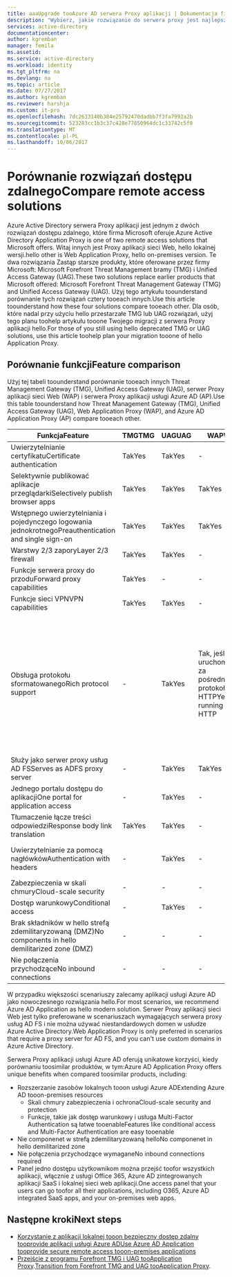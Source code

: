 ```yaml
---
title: aaaUpgrade tooAzure AD serwera Proxy aplikacji | Dokumentacja firmy Microsoft
description: "Wybierz, jakie rozwiązanie do serwera proxy jest najlepsze w przypadku uaktualniania z programu Microsoft Forefront lub Unified bramy dostępu."
services: active-directory
documentationcenter: 
author: kgremban
manager: femila
ms.assetid: 
ms.service: active-directory
ms.workload: identity
ms.tgt_pltfrm: na
ms.devlang: na
ms.topic: article
ms.date: 07/27/2017
ms.author: kgremban
ms.reviewer: harshja
ms.custom: it-pro
ms.openlocfilehash: 7dc2633140b384e25792470dadbb7f3fa7992a2b
ms.sourcegitcommit: 523283cc1b3c37c428e77850964dc1c33742c5f0
ms.translationtype: MT
ms.contentlocale: pl-PL
ms.lasthandoff: 10/06/2017
---
```

# <a name="compare-remote-access-solutions"></a><span data-ttu-id="ebd77-103">Porównanie rozwiązań dostępu zdalnego</span><span class="sxs-lookup"><span data-stu-id="ebd77-103">Compare remote access solutions</span></span>

<span data-ttu-id="ebd77-104">Azure Active Directory serwera Proxy aplikacji jest jednym z dwóch rozwiązań dostępu zdalnego, które firma Microsoft oferuje.</span><span class="sxs-lookup"><span data-stu-id="ebd77-104">Azure Active Directory Application Proxy is one of two remote access solutions that Microsoft offers.</span></span> <span data-ttu-id="ebd77-105">Witaj innych jest Proxy aplikacji sieci Web, hello lokalnej wersji.</span><span class="sxs-lookup"><span data-stu-id="ebd77-105">hello other is Web Application Proxy, hello on-premises version.</span></span> <span data-ttu-id="ebd77-106">Te dwa rozwiązania Zastąp starsze produkty, które oferowane przez firmy Microsoft: Microsoft Forefront Threat Management bramy (TMG) i Unified Access Gateway (UAG).</span><span class="sxs-lookup"><span data-stu-id="ebd77-106">These two solutions replace earlier products that Microsoft offered: Microsoft Forefront Threat Management Gateway (TMG) and Unified Access Gateway (UAG).</span></span> <span data-ttu-id="ebd77-107">Użyj tego artykułu toounderstand porównanie tych rozwiązań cztery tooeach innych.</span><span class="sxs-lookup"><span data-stu-id="ebd77-107">Use this article toounderstand how these four solutions compare tooeach other.</span></span> <span data-ttu-id="ebd77-108">Dla osób, które nadal przy użyciu hello przestarzałe TMG lub UAG rozwiązań, użyj tego planu toohelp artykułu tooone Twojego migracji z serwera Proxy aplikacji hello.</span><span class="sxs-lookup"><span data-stu-id="ebd77-108">For those of you still using hello deprecated TMG or UAG solutions, use this article toohelp plan your migration tooone of hello Application Proxy.</span></span> 


## <a name="feature-comparison"></a><span data-ttu-id="ebd77-109">Porównanie funkcji</span><span class="sxs-lookup"><span data-stu-id="ebd77-109">Feature comparison</span></span>

<span data-ttu-id="ebd77-110">Użyj tej tabeli toounderstand porównanie tooeach innych Threat Management Gateway (TMG), Unified Access Gateway (UAG), serwer Proxy aplikacji sieci Web (WAP) i serwera Proxy aplikacji usługi Azure AD (AP).</span><span class="sxs-lookup"><span data-stu-id="ebd77-110">Use this table toounderstand how Threat Management Gateway (TMG), Unified Access Gateway (UAG), Web Application Proxy (WAP), and Azure AD Application Proxy (AP) compare tooeach other.</span></span>

| <span data-ttu-id="ebd77-111">Funkcja</span><span class="sxs-lookup"><span data-stu-id="ebd77-111">Feature</span></span> | <span data-ttu-id="ebd77-112">TMG</span><span class="sxs-lookup"><span data-stu-id="ebd77-112">TMG</span></span> | <span data-ttu-id="ebd77-113">UAG</span><span class="sxs-lookup"><span data-stu-id="ebd77-113">UAG</span></span> | <span data-ttu-id="ebd77-114">WAP</span><span class="sxs-lookup"><span data-stu-id="ebd77-114">WAP</span></span> | <span data-ttu-id="ebd77-115">Interfejs API</span><span class="sxs-lookup"><span data-stu-id="ebd77-115">AP</span></span> |
| ------- | --- | --- | --- | --- |
| <span data-ttu-id="ebd77-116">Uwierzytelnianie certyfikatu</span><span class="sxs-lookup"><span data-stu-id="ebd77-116">Certificate authentication</span></span> | <span data-ttu-id="ebd77-117">Tak</span><span class="sxs-lookup"><span data-stu-id="ebd77-117">Yes</span></span> | <span data-ttu-id="ebd77-118">Tak</span><span class="sxs-lookup"><span data-stu-id="ebd77-118">Yes</span></span> | - | - |
| <span data-ttu-id="ebd77-119">Selektywnie publikować aplikacje przeglądarki</span><span class="sxs-lookup"><span data-stu-id="ebd77-119">Selectively publish browser apps</span></span> | <span data-ttu-id="ebd77-120">Tak</span><span class="sxs-lookup"><span data-stu-id="ebd77-120">Yes</span></span> | <span data-ttu-id="ebd77-121">Tak</span><span class="sxs-lookup"><span data-stu-id="ebd77-121">Yes</span></span> | <span data-ttu-id="ebd77-122">Tak</span><span class="sxs-lookup"><span data-stu-id="ebd77-122">Yes</span></span> | <span data-ttu-id="ebd77-123">Tak</span><span class="sxs-lookup"><span data-stu-id="ebd77-123">Yes</span></span> |
| <span data-ttu-id="ebd77-124">Wstępnego uwierzytelniania i pojedynczego logowania jednokrotnego</span><span class="sxs-lookup"><span data-stu-id="ebd77-124">Preauthentication and single sign-on</span></span> | <span data-ttu-id="ebd77-125">Tak</span><span class="sxs-lookup"><span data-stu-id="ebd77-125">Yes</span></span> | <span data-ttu-id="ebd77-126">Tak</span><span class="sxs-lookup"><span data-stu-id="ebd77-126">Yes</span></span> | <span data-ttu-id="ebd77-127">Tak</span><span class="sxs-lookup"><span data-stu-id="ebd77-127">Yes</span></span> | <span data-ttu-id="ebd77-128">Tak</span><span class="sxs-lookup"><span data-stu-id="ebd77-128">Yes</span></span> | 
| <span data-ttu-id="ebd77-129">Warstwy 2/3 zapory</span><span class="sxs-lookup"><span data-stu-id="ebd77-129">Layer 2/3 firewall</span></span> | <span data-ttu-id="ebd77-130">Tak</span><span class="sxs-lookup"><span data-stu-id="ebd77-130">Yes</span></span> | <span data-ttu-id="ebd77-131">Tak</span><span class="sxs-lookup"><span data-stu-id="ebd77-131">Yes</span></span> | - | - |
| <span data-ttu-id="ebd77-132">Funkcje serwera proxy do przodu</span><span class="sxs-lookup"><span data-stu-id="ebd77-132">Forward proxy capabilities</span></span> | <span data-ttu-id="ebd77-133">Tak</span><span class="sxs-lookup"><span data-stu-id="ebd77-133">Yes</span></span> | - | - | - |
| <span data-ttu-id="ebd77-134">Funkcje sieci VPN</span><span class="sxs-lookup"><span data-stu-id="ebd77-134">VPN capabilities</span></span> | <span data-ttu-id="ebd77-135">Tak</span><span class="sxs-lookup"><span data-stu-id="ebd77-135">Yes</span></span> | <span data-ttu-id="ebd77-136">Tak</span><span class="sxs-lookup"><span data-stu-id="ebd77-136">Yes</span></span> | - | - |
| <span data-ttu-id="ebd77-137">Obsługa protokołu sformatowanego</span><span class="sxs-lookup"><span data-stu-id="ebd77-137">Rich protocol support</span></span> | - | <span data-ttu-id="ebd77-138">Tak</span><span class="sxs-lookup"><span data-stu-id="ebd77-138">Yes</span></span> | <span data-ttu-id="ebd77-139">Tak, jeśli uruchomiony za pośrednictwem protokołu HTTP</span><span class="sxs-lookup"><span data-stu-id="ebd77-139">Yes, if running over HTTP</span></span> | <span data-ttu-id="ebd77-140">Tak, jeśli uruchomiony za pośrednictwem protokołu HTTP lub za pośrednictwem bramy usług pulpitu zdalnego</span><span class="sxs-lookup"><span data-stu-id="ebd77-140">Yes, if running over HTTP or through Remote Desktop Gateway</span></span> |
| <span data-ttu-id="ebd77-141">Służy jako serwer proxy usług AD FS</span><span class="sxs-lookup"><span data-stu-id="ebd77-141">Serves as ADFS proxy server</span></span> | - | <span data-ttu-id="ebd77-142">Tak</span><span class="sxs-lookup"><span data-stu-id="ebd77-142">Yes</span></span> | <span data-ttu-id="ebd77-143">Tak</span><span class="sxs-lookup"><span data-stu-id="ebd77-143">Yes</span></span> | - |
| <span data-ttu-id="ebd77-144">Jednego portalu dostępu do aplikacji</span><span class="sxs-lookup"><span data-stu-id="ebd77-144">One portal for application access</span></span> | - | <span data-ttu-id="ebd77-145">Tak</span><span class="sxs-lookup"><span data-stu-id="ebd77-145">Yes</span></span> | - | <span data-ttu-id="ebd77-146">Tak</span><span class="sxs-lookup"><span data-stu-id="ebd77-146">Yes</span></span> |
| <span data-ttu-id="ebd77-147">Tłumaczenie łącze treści odpowiedzi</span><span class="sxs-lookup"><span data-stu-id="ebd77-147">Response body link translation</span></span> | <span data-ttu-id="ebd77-148">Tak</span><span class="sxs-lookup"><span data-stu-id="ebd77-148">Yes</span></span> | <span data-ttu-id="ebd77-149">Tak</span><span class="sxs-lookup"><span data-stu-id="ebd77-149">Yes</span></span> | - | <span data-ttu-id="ebd77-150">Tak</span><span class="sxs-lookup"><span data-stu-id="ebd77-150">Yes</span></span> | 
| <span data-ttu-id="ebd77-151">Uwierzytelnianie za pomocą nagłówków</span><span class="sxs-lookup"><span data-stu-id="ebd77-151">Authentication with headers</span></span> | - | <span data-ttu-id="ebd77-152">Tak</span><span class="sxs-lookup"><span data-stu-id="ebd77-152">Yes</span></span> | - | <span data-ttu-id="ebd77-153">Tak, z PingAccess</span><span class="sxs-lookup"><span data-stu-id="ebd77-153">Yes, with PingAccess</span></span> | 
| <span data-ttu-id="ebd77-154">Zabezpieczenia w skali chmury</span><span class="sxs-lookup"><span data-stu-id="ebd77-154">Cloud-scale security</span></span> | - | - | - | <span data-ttu-id="ebd77-155">Tak</span><span class="sxs-lookup"><span data-stu-id="ebd77-155">Yes</span></span> | 
| <span data-ttu-id="ebd77-156">Dostęp warunkowy</span><span class="sxs-lookup"><span data-stu-id="ebd77-156">Conditional access</span></span> | - | <span data-ttu-id="ebd77-157">Tak</span><span class="sxs-lookup"><span data-stu-id="ebd77-157">Yes</span></span> | - | <span data-ttu-id="ebd77-158">Tak</span><span class="sxs-lookup"><span data-stu-id="ebd77-158">Yes</span></span> |
| <span data-ttu-id="ebd77-159">Brak składników w hello strefą zdemilitaryzowaną (DMZ)</span><span class="sxs-lookup"><span data-stu-id="ebd77-159">No components in hello demilitarized zone (DMZ)</span></span> | - | - | - | <span data-ttu-id="ebd77-160">Tak</span><span class="sxs-lookup"><span data-stu-id="ebd77-160">Yes</span></span> |
| <span data-ttu-id="ebd77-161">Nie połączenia przychodzące</span><span class="sxs-lookup"><span data-stu-id="ebd77-161">No inbound connections</span></span> | - | - | - | <span data-ttu-id="ebd77-162">Tak</span><span class="sxs-lookup"><span data-stu-id="ebd77-162">Yes</span></span> |

<span data-ttu-id="ebd77-163">W przypadku większości scenariuszy zalecamy aplikacji usługi Azure AD jako nowoczesnego rozwiązania hello.</span><span class="sxs-lookup"><span data-stu-id="ebd77-163">For most scenarios, we recommend Azure AD Application as hello modern solution.</span></span> <span data-ttu-id="ebd77-164">Serwer Proxy aplikacji sieci Web jest tylko preferowane w scenariuszach wymagających serwera proxy usług AD FS i nie można używać niestandardowych domen w usłudze Azure Active Directory.</span><span class="sxs-lookup"><span data-stu-id="ebd77-164">Web Application Proxy is only preferred in scenarios that require a proxy server for AD FS, and you can't use custom domains in Azure Active Directory.</span></span> 

<span data-ttu-id="ebd77-165">Serwera Proxy aplikacji usługi Azure AD oferują unikatowe korzyści, kiedy porównaniu toosimilar produktów, w tym:</span><span class="sxs-lookup"><span data-stu-id="ebd77-165">Azure AD Application Proxy offers unique benefits when compared toosimilar products, including:</span></span>

- <span data-ttu-id="ebd77-166">Rozszerzanie zasobów lokalnych tooon usługi Azure AD</span><span class="sxs-lookup"><span data-stu-id="ebd77-166">Extending Azure AD tooon-premises resources</span></span>
   - <span data-ttu-id="ebd77-167">Skali chmury zabezpieczenia i ochrona</span><span class="sxs-lookup"><span data-stu-id="ebd77-167">Cloud-scale security and protection</span></span>
   - <span data-ttu-id="ebd77-168">Funkcje, takie jak dostęp warunkowy i usługa Multi-Factor Authentication są łatwe tooenable</span><span class="sxs-lookup"><span data-stu-id="ebd77-168">Features like conditional access and Multi-Factor Authentication are easy tooenable</span></span>
- <span data-ttu-id="ebd77-169">Nie componenet w strefą zdemilitaryzowaną hello</span><span class="sxs-lookup"><span data-stu-id="ebd77-169">No componenet in hello demilitarized zone</span></span>
- <span data-ttu-id="ebd77-170">Nie połączenia przychodzące wymagane</span><span class="sxs-lookup"><span data-stu-id="ebd77-170">No inbound connections required</span></span>
- <span data-ttu-id="ebd77-171">Panel jedno dostępu użytkownikom można przejść toofor wszystkich aplikacji, włącznie z usługi Office 365, Azure AD zintegrowanych aplikacji SaaS i lokalnej sieci web aplikacji.</span><span class="sxs-lookup"><span data-stu-id="ebd77-171">One access panel that your users can go toofor all their applications, including O365, Azure AD integrated SaaS apps, and your on-premises web apps.</span></span> 


## <a name="next-steps"></a><span data-ttu-id="ebd77-172">Następne kroki</span><span class="sxs-lookup"><span data-stu-id="ebd77-172">Next steps</span></span>

- [<span data-ttu-id="ebd77-173">Korzystanie z aplikacji lokalnej tooon bezpieczny dostęp zdalny tooprovide aplikacji usługi Azure AD</span><span class="sxs-lookup"><span data-stu-id="ebd77-173">Use Azure AD Application tooprovide secure remote access tooon-premises applications</span></span>](active-directory-application-proxy-get-started.md)
- <span data-ttu-id="ebd77-174">[Przejście z programu Forefront TMG i UAG tooApplication Proxy](https://blogs.technet.microsoft.com/isablog/2015/06/30/modernizing-microsoft-application-access-with-web-application-proxy-and-azure-active-directory-application-proxy/).</span><span class="sxs-lookup"><span data-stu-id="ebd77-174">[Transition from Forefront TMG and UAG tooApplication Proxy](https://blogs.technet.microsoft.com/isablog/2015/06/30/modernizing-microsoft-application-access-with-web-application-proxy-and-azure-active-directory-application-proxy/).</span></span>
